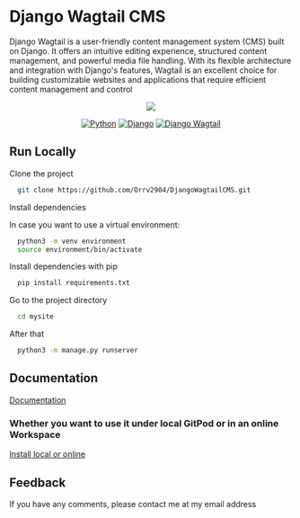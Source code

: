 
# Django Wagtail CMS

Django Wagtail is a user-friendly content management system (CMS) built on Django. It offers an intuitive editing experience, structured content management, and powerful media file handling. With its flexible architecture and integration with Django's features, Wagtail is an excellent choice for building customizable websites and applications that require efficient content management and control



<p align="center">
  <img src="https://media.wagtail.org/images/image_8.width-1200.height-627.png">
</p>

<p align="center">
  <a href="https://www.python.org/"><img src="https://img.shields.io/badge/Python-3776AB?style=flat-square&logo=python&logoColor=white" alt="Python"></a>
  <a href="https://www.djangoproject.com/"><img src="https://img.shields.io/badge/Django-092E20?style=flat-square&logo=django&logoColor=white" alt="Django"></a>
  <a href="https://wagtail.io/"><img src="https://img.shields.io/badge/Django_Wagtail-0C4B33?style=flat-square" alt="Django Wagtail"></a>
</p>


## Run Locally

Clone the project

```bash
  git clone https://github.com/Orrv2904/DjangoWagtailCMS.git
```

Install dependencies

In case you want to use a virtual environment:

```bash
  python3 -m venv environment
  source environment/bin/activate
```

Install dependencies with pip

```bash
  pip install requirements.txt
```

Go to the project directory

```bash
  cd mysite
```

After that

```bash
  python3 -m manage.py runserver
```
    
## Documentation

[Documentation](https://docs.wagtail.org/en/stable/getting_started/tutorial.html)

### Whether you want to use it under local GitPod or in an online Workspace

[Install local or online](https://gitpod.io/#https://github.com/wagtail/wagtail-gitpod)


## Feedback

If you have any comments, please contact me at my email address

